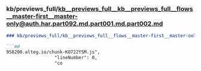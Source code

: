### kb/previews_full/kb__previews_full__kb__previews_full__flows__master-first__master-only@auth.har.part092.md.part001.md.part002.md

```md
### kb/previews_full/kb__previews_full__flows__master-first__master-only@auth.har.part092.md.part001.md (part 002)

```md
958200.alteg.io/chunk-KO722YSM.js",
                  "lineNumber": 0,
                  "co
```

```

```
